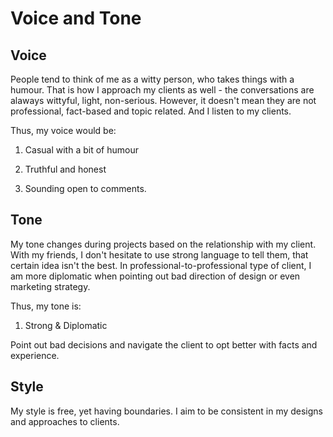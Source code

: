 # Voice and Tone

## Voice

People tend to think of me as a witty person, who takes things with a humour. That is how I approach my clients as well - the conversations are alaways wittyful, light, non-serious. However, it doesn't mean they are not professional, fact-based and topic related. And I listen to my clients.

Thus, my voice would be:

1. Casual with a bit of humour

2. Truthful and honest

3. Sounding open to comments.


## Tone

My tone changes during projects based on the relationship with my client. With my friends, I don't hesitate to use strong language to tell them, that certain idea isn't the best. In professional-to-professional type of client, I am more diplomatic when pointing out bad direction of design or even marketing strategy.

Thus, my tone is:

1. Strong & Diplomatic

Point out bad decisions and navigate the client to opt better with facts and experience.


## Style

My style is free, yet having boundaries. I aim to be consistent in my designs and approaches to clients.
